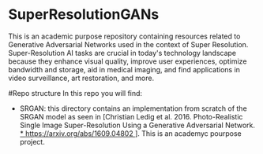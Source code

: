 # SuperResolutionGANs

This is an academic purpose repository containing resources related to Generative Adversarial Networks used in the context of Super Resolution. 
Super-Resolution AI tasks are crucial in today's technology landscape because they enhance visual quality, improve user experiences, optimize bandwidth and storage, aid in medical imaging, and find applications in video surveillance, art restoration, and more.

#Repo structure
In this repo you will find:
* SRGAN: this directory contains an implementation from scratch of the SRGAN model as seen in [Christian Ledig et al. 2016. Photo-Realistic Single Image Super-Resolution Using a Generative Adversarial Network. [* https://arxiv.org/abs/1609.04802
](https://arxiv.org/abs/1609.04802)]. This is an academyc pourpose project.


